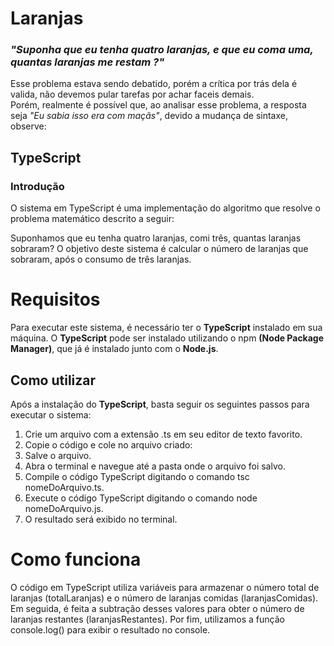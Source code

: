 # Laranjas

### _"Suponha que eu tenha quatro laranjas, e que eu coma uma, quantas laranjas me restam ?"_

Esse problema estava sendo debatido, porém a crítica por trás dela é valida, não devemos pular tarefas por achar faceis demais.<br>
Porém, realmente é possível que, ao analisar esse problema, a resposta seja _"Eu sabia isso era com maçãs"_, devido a mudança de sintaxe, observe: 

## TypeScript
### Introdução
O sistema em TypeScript é uma implementação do algoritmo que resolve o problema matemático descrito a seguir:

Suponhamos que eu tenha quatro laranjas, comi três, quantas laranjas sobraram?
O objetivo deste sistema é calcular o número de laranjas que sobraram, após o consumo de três laranjas.

# Requisitos
Para executar este sistema, é necessário ter o __TypeScript__ instalado em sua máquina. 
O __TypeScript__ pode ser instalado utilizando o npm __(Node Package Manager)__, que já é instalado junto com o __Node.js__.

## Como utilizar
Após a instalação do __TypeScript__, basta seguir os seguintes passos para executar o sistema:

<ol>
    <li>Crie um arquivo com a extensão .ts em seu editor de texto favorito.</li>
    <li>Copie o código e cole no arquivo criado:</li>
    <li>Salve o arquivo.</li>
    <li>Abra o terminal e navegue até a pasta onde o arquivo foi salvo.</li>
    <li>Compile o código TypeScript digitando o comando tsc nomeDoArquivo.ts.</li>
    <li>Execute o código TypeScript digitando o comando node nomeDoArquivo.js.</li>
    <li>O resultado será exibido no terminal.</li>
</ol>

# Como funciona
O código em TypeScript utiliza variáveis para armazenar o número total de laranjas (totalLaranjas) e o número de laranjas comidas (laranjasComidas). 
Em seguida, é feita a subtração desses valores para obter o número de laranjas restantes (laranjasRestantes). Por fim, utilizamos a função console.log() para exibir o resultado no console.
